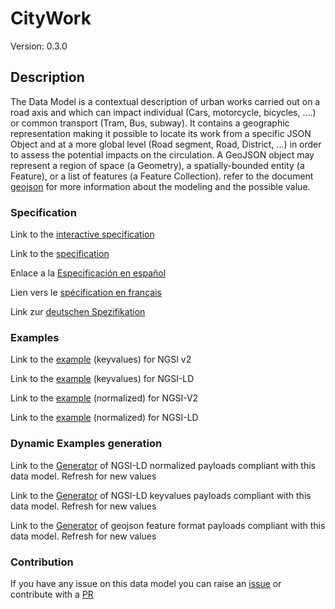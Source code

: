 # CityWork
Version: 0.3.0

## Description 

The Data Model is a contextual description of urban works carried out on a road axis and which can impact individual (Cars, motorcycle, bicycles, .…) or common transport (Tram, Bus, subway). It contains a geographic representation making it possible to locate its work from a specific JSON Object and at a more global level (Road segment, Road, District, ...) in order to assess the potential impacts on the circulation. A GeoJSON object may represent a region of space (a Geometry), a spatially-bounded entity (a Feature), or a list of features (a Feature Collection). refer to the document [geojson](https://tools.ietf.org/pdf/draft-ietf-geojson-03.pdf) for more information about the modeling and the possible value.
### Specification

Link to the [interactive specification](https://swagger.lab.fiware.org/?url=https://smart-data-models.github.io/dataModel.Transportation/CityWork/swagger.yaml)

Link to the [specification](https://github.com/smart-data-models/dataModel.Transportation/blob/master/CityWork/doc/spec.md)

Enlace a la [Especificación en español](https://github.com/smart-data-models/dataModel.Transportation/blob/master/CityWork/doc/spec_ES.md)

Lien vers le [spécification en français](https://github.com/smart-data-models/dataModel.Transportation/blob/master/CityWork/doc/spec_FR.md)

Link zur [deutschen Spezifikation](https://github.com/smart-data-models/dataModel.Transportation/blob/master/CityWork/doc/spec_DE.md)
### Examples

Link to the [example](https://smart-data-models.github.io/dataModel.Transportation/CityWork/examples/example.json) (keyvalues) for NGSI v2

Link to the [example](https://smart-data-models.github.io/dataModel.Transportation/CityWork/examples/example.jsonld) (keyvalues) for NGSI-LD

Link to the [example](https://smart-data-models.github.io/dataModel.Transportation/CityWork/examples/example-normalized.json) (normalized) for NGSI-V2

Link to the [example](https://smart-data-models.github.io/dataModel.Transportation/CityWork/examples/example-normalized.jsonld) (normalized) for NGSI-LD
### Dynamic Examples generation

Link to the [Generator](https://smartdatamodels.org/extra/ngsi-ld_generator.php?schemaUrl=https://raw.githubusercontent.com/smart-data-models/dataModel.Transportation/master/CityWork/schema.json&email=info@smartdatamodels.org) of NGSI-LD normalized payloads compliant with this data model. Refresh for new values

Link to the [Generator](https://smartdatamodels.org/extra/ngsi-ld_generator_keyvalues.php?schemaUrl=https://raw.githubusercontent.com/smart-data-models/dataModel.Transportation/master/CityWork/schema.json&email=info@smartdatamodels.org) of NGSI-LD keyvalues payloads compliant with this data model. Refresh for new values

Link to the [Generator](https://smartdatamodels.org/extra/geojson_features_generator.php?schemaUrl=https://raw.githubusercontent.com/smart-data-models/dataModel.Transportation/master/CityWork/schema.json&email=info@smartdatamodels.org) of geojson feature format payloads compliant with this data model. Refresh for new values
### Contribution

 If you have any issue on this data model you can raise an [issue](https://github.com/smart-data-models/dataModel.Transportation/issues)  or contribute with a [PR](https://github.com/smart-data-models/dataModel.Transportation/pulls)